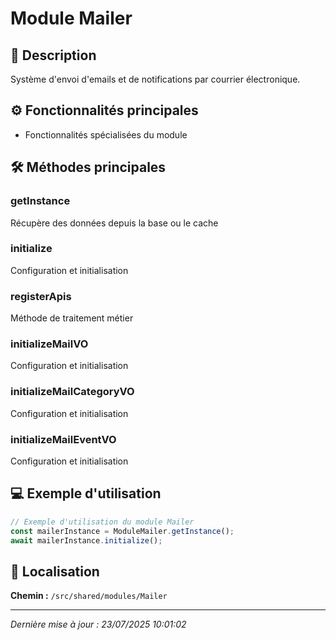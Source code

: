 # Module Mailer

## 📖 Description

Système d'envoi d'emails et de notifications par courrier électronique.

## ⚙️ Fonctionnalités principales

- Fonctionnalités spécialisées du module



## 🛠️ Méthodes principales

### getInstance
Récupère des données depuis la base ou le cache

### initialize
Configuration et initialisation

### registerApis
Méthode de traitement métier

### initializeMailVO
Configuration et initialisation

### initializeMailCategoryVO
Configuration et initialisation

### initializeMailEventVO
Configuration et initialisation



## 💻 Exemple d'utilisation

```typescript
// Exemple d'utilisation du module Mailer
const mailerInstance = ModuleMailer.getInstance();
await mailerInstance.initialize();
```

## 📍 Localisation

**Chemin :** `/src/shared/modules/Mailer`

---

*Dernière mise à jour : 23/07/2025 10:01:02*

